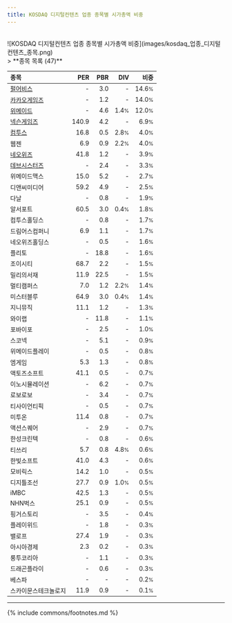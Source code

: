```yaml
---
title: KOSDAQ 디지털컨텐츠 업종 종목별 시가총액 비중
---
```

<br>
![KOSDAQ 디지털컨텐츠 업종 종목별 시가총액 비중](images/kosdaq_업종_디지털컨텐츠_종목.png)
<br>
> **종목 목록 (47)**<a id="list"></a>

| **종목** | **PER** | **PBR** | **DIV** | **비중** |
| :------- | ------: | ------: | ------: | -------: |
| [펄어비스](/263750/) | - | 3.0 | - | 14.6<small>%</small> |
| [카카오게임즈](/293490/) | - | 1.2 | - | 14.0<small>%</small> |
| [위메이드](/112040/) | - | 4.6 | 1.4<small>%</small> | 12.0<small>%</small> |
| [넥슨게임즈](/225570/) | 140.9 | 4.2 | - | 6.9<small>%</small> |
| [컴투스](/078340/) | 16.8 | 0.5 | 2.8<small>%</small> | 4.0<small>%</small> |
| 웹젠 | 6.9 | 0.9 | 2.2<small>%</small> | 4.0<small>%</small> |
| [네오위즈](/095660/) | 41.8 | 1.2 | - | 3.9<small>%</small> |
| [데브시스터즈](/194480/) | - | 2.4 | - | 3.3<small>%</small> |
| 위메이드맥스 | 15.0 | 5.2 | - | 2.7<small>%</small> |
| 디앤씨미디어 | 59.2 | 4.9 | - | 2.5<small>%</small> |
| 다날 | - | 0.8 | - | 1.9<small>%</small> |
| 알서포트 | 60.5 | 3.0 | 0.4<small>%</small> | 1.8<small>%</small> |
| 컴투스홀딩스 | - | 0.8 | - | 1.7<small>%</small> |
| 드림어스컴퍼니 | 6.9 | 1.1 | - | 1.7<small>%</small> |
| 네오위즈홀딩스 | - | 0.5 | - | 1.6<small>%</small> |
| 플리토 | - | 18.8 | - | 1.6<small>%</small> |
| 조이시티 | 68.7 | 2.2 | - | 1.5<small>%</small> |
| 밀리의서재 | 11.9 | 22.5 | - | 1.5<small>%</small> |
| 멀티캠퍼스 | 7.0 | 1.2 | 2.2<small>%</small> | 1.4<small>%</small> |
| 미스터블루 | 64.9 | 3.0 | 0.4<small>%</small> | 1.4<small>%</small> |
| 지니뮤직 | 11.1 | 1.2 | - | 1.3<small>%</small> |
| 와이랩 | - | 11.8 | - | 1.1<small>%</small> |
| 포바이포 | - | 2.5 | - | 1.0<small>%</small> |
| 스코넥 | - | 5.1 | - | 0.9<small>%</small> |
| 위메이드플레이 | - | 0.5 | - | 0.8<small>%</small> |
| 엠게임 | 5.3 | 1.3 | - | 0.8<small>%</small> |
| 액토즈소프트 | 41.1 | 0.5 | - | 0.7<small>%</small> |
| 이노시뮬레이션 | - | 6.2 | - | 0.7<small>%</small> |
| 로보로보 | - | 3.4 | - | 0.7<small>%</small> |
| 티사이언티픽 | - | 0.5 | - | 0.7<small>%</small> |
| 미투온 | 11.4 | 0.8 | - | 0.7<small>%</small> |
| 액션스퀘어 | - | 2.9 | - | 0.7<small>%</small> |
| 한성크린텍 | - | 0.8 | - | 0.6<small>%</small> |
| 티쓰리 | 5.7 | 0.8 | 4.8<small>%</small> | 0.6<small>%</small> |
| 한빛소프트 | 41.0 | 4.3 | - | 0.6<small>%</small> |
| 모비릭스 | 14.2 | 1.0 | - | 0.5<small>%</small> |
| 디지틀조선 | 27.7 | 0.9 | 1.0<small>%</small> | 0.5<small>%</small> |
| iMBC | 42.5 | 1.3 | - | 0.5<small>%</small> |
| NHN벅스 | 25.1 | 0.9 | - | 0.5<small>%</small> |
| 핑거스토리 | - | 3.5 | - | 0.4<small>%</small> |
| 플레이위드 | - | 1.8 | - | 0.3<small>%</small> |
| 밸로프 | 27.4 | 1.9 | - | 0.3<small>%</small> |
| 아시아경제 | 2.3 | 0.2 | - | 0.3<small>%</small> |
| 룽투코리아 | - | 1.1 | - | 0.3<small>%</small> |
| 드래곤플라이 | - | 0.6 | - | 0.3<small>%</small> |
| 베스파 | - | - | - | 0.2<small>%</small> |
| 스카이문스테크놀로지 | 11.9 | 0.9 | - | 0.1<small>%</small> |

---
{% include commons/footnotes.md %}